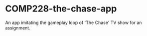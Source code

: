 # COMP228-the-chase-app
An app imitating the gameplay loop of 'The Chase' TV show for an assignment. 
